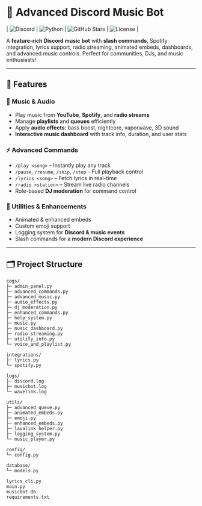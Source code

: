 # 🎵 **Advanced Discord Music Bot**  

| ![Discord](https://img.shields.io/discord/1359483926539800827?label=Discord&color=7289DA&logo=discord&logoColor=white) | ![Python](https://img.shields.io/badge/Python-3.11-blue?logo=python&logoColor=white) | ![GitHub Stars](https://img.shields.io/github/stars/jeesan2225/discord-music-bot?style=social) | ![License](https://img.shields.io/badge/License-MIT-green) |



A **feature-rich Discord music bot** with **slash commands**, Spotify integration, lyrics support, radio streaming, animated embeds, dashboards, and advanced music controls. Perfect for communities, DJs, and music enthusiasts!  

---

## 🌟 Features

### 🎵 Music & Audio
- Play music from **YouTube**, **Spotify**, and **radio streams**  
- Manage **playlists** and **queues** efficiently  
- Apply **audio effects**: bass boost, nightcore, vaporwave, 3D sound  
- **Interactive music dashboard** with track info, duration, and user stats  

### ⚡ Advanced Commands
- `/play <song>` – Instantly play any track  
- `/pause`, `/resume`, `/skip`, `/stop` – Full playback control  
- `/lyrics <song>` – Fetch lyrics in real-time  
- `/radio <station>` – Stream live radio channels  
- Role-based **DJ moderation** for command control  

### 💎 Utilities & Enhancements
- Animated & enhanced embeds  
- Custom emoji support  
- Logging system for **Discord & music events**  
- Slash commands for a **modern Discord experience**  

---

## 🗂 Project Structure

```text
cogs/
├─ admin_panel.py
├─ advanced_commands.py
├─ advanced_music.py
├─ audio_effects.py
├─ dj_moderation.py
├─ enhanced_commands.py
├─ help_system.py
├─ music.py
├─ music_dashboard.py
├─ radio_streaming.py
├─ utility_info.py
└─ voice_and_playlist.py

integrations/
├─ lyrics.py
└─ spotify.py

logs/
├─ discord.log
├─ musicbot.log
└─ wavelink.log

utils/
├─ advanced_queue.py
├─ animated_embeds.py
├─ emoji.py
├─ enhanced_embeds.py
├─ lavalink_helper.py
├─ logging_system.py
└─ music_player.py

config/
└─ config.py

database/
└─ models.py

lyrics_cli.py
main.py
musicbot.db
requirements.txt


